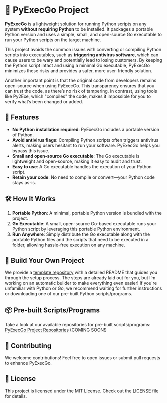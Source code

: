 # 🐍 PyExecGo Project

**PyExecGo** is a lightweight solution for running Python scripts on any system **without requiring Python** to be installed. It packages a portable Python version and uses a simple, small, and open-source Go executable to run your Python scripts on the target machine.

This project avoids the common issues with converting or compiling Python scripts into executables, such as **triggering antivirus software**, which can cause users to be wary and potentially lead to losing customers. By keeping the Python script intact and using a minimal Go executable, PyExecGo minimizes these risks and provides a safer, more user-friendly solution.

Another important point is that the original code from developers remains open-source when using PyExecGo. This transparency ensures that you can trust the code, as there’s no risk of tampering. In contrast, using tools like Py2Exe, which "compiles" the code, makes it impossible for you to verify what’s been changed or added.

## 🚀 Features
- **No Python installation required**: PyExecGo includes a portable version of Python.
- **Avoid antivirus flags**: Compiling Python scripts often triggers antivirus alerts, making users hesitant to run your software. PyExecGo helps you bypass this issue.
- **Small and open-source Go executable**: The Go executable is lightweight and open-source, making it easy to audit and trust.
- **Easy to use**: A Go executable handles the execution of your Python script.
- **Retain your code**: No need to compile or convert—your Python code stays as-is.

## 🛠️ How It Works
1. **Portable Python**: A minimal, portable Python version is bundled with the project.
2. **Go Executable**: A small, open-source Go-based executable runs your Python script by leveraging this portable Python environment.
3. **Run Anywhere**: Simply distribute the Go executable along with the portable Python files and the scripts that need to be executed in a folder, allowing hassle-free execution on any machine.

## 📝 Build Your Own Project
We provide a [template repository](https://github.com/PyExecGo-Project/template) with a detailed README that guides you through the setup process. The steps are already laid out for you, but I’m working on an automatic builder to make everything even easier! If you're unfamiliar with Python or Go, we recommend waiting for further instructions or downloading one of our pre-built Python scripts/programs.

## 📦 Pre-built Scripts/Programs
Take a look at our available repositories for pre-built scripts/programs: [PyExecGo Project Repositories](https://github.com/orgs/PyExecGo-Project/repositories) (COMING SOON!)

## 🤝 Contributing
We welcome contributions! Feel free to open issues or submit pull requests to enhance PyExecGo.

## 📄 License
This project is licensed under the MIT License. Check out the [LICENSE](https://github.com/PyExecGo-Project/.github/blob/main/LICENSE) file for details.
